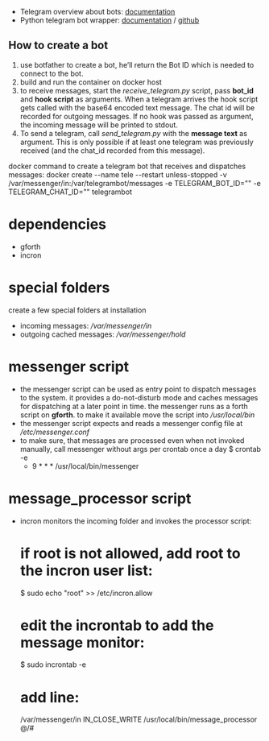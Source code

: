 * Telegram overview about bots: [documentation](https://core.telegram.org/bots)
* Python telegram bot wrapper: [documentation](https://python-telegram-bot.readthedocs.io/en/stable/index.html) / [github](https://github.com/python-telegram-bot/python-telegram-bot)

How to create a bot
-------------------
1. use botfather to create a bot, he’ll return the Bot ID which is needed to connect to the bot.
2. build and run the container on docker host
3. to receive messages, start the *receive_telegram.py* script, pass **bot_id** and **hook script** as arguments. When a telegram arrives the hook script gets called with the base64 encoded text message. The chat id will be recorded for outgoing messages. If no hook was passed as argument, the incoming message will be printed to stdout.
4. To send a telegram, call *send_telegram.py* with the **message text** as argument. This is only possible if at least one telegram was previously received (and the chat_id recorded from this message).

docker command to create a telegram bot that receives and dispatches messages:
docker create --name tele --restart unless-stopped -v /var/messenger/in:/var/telegrambot/messages -e TELEGRAM_BOT_ID="" -e TELEGRAM_CHAT_ID="" telegrambot

dependencies
============
* gforth
* incron

special folders
===============
create a few special folders at installation

* incoming messages: */var/messenger/in*
* outgoing cached messages: */var/messenger/hold*

messenger script
================
* the messenger script can be used as entry point to dispatch messages to the system. it provides a do-not-disturb mode and caches messages for dispatching at a later point in time. the messenger runs as a forth script on **gforth**. to make it available move the script into */usr/local/bin*
* the messenger script expects and reads a messenger config file at */etc/messenger.conf*
* to make sure, that messages are processed even when not invoked manually, call messenger without args per crontab once a day
	$ crontab -e
	* 9 * * * /usr/local/bin/messenger

message_processor script
========================
* incron monitors the incoming folder and invokes the processor script:

	# if root is not allowed, add root to the incron user list:
	$ sudo echo "root" >> /etc/incron.allow

	# edit the incrontab to add the message monitor:
	$ sudo incrontab -e

	# add line:
	/var/messenger/in IN_CLOSE_WRITE /usr/local/bin/message_processor $@/$#

